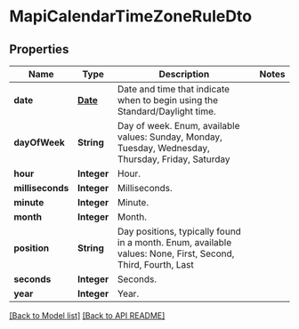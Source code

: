 
# MapiCalendarTimeZoneRuleDto
## Properties
Name | Type | Description | Notes
------------ | ------------- | ------------- | -------------
**date** | [**Date**](Date.md) | Date and time that indicate when to begin using the Standard/Daylight time.              | 
**dayOfWeek** | **String** | Day of week. Enum, available values: Sunday, Monday, Tuesday, Wednesday, Thursday, Friday, Saturday | 
**hour** | **Integer** | Hour.              | 
**milliseconds** | **Integer** | Milliseconds.              | 
**minute** | **Integer** | Minute.              | 
**month** | **Integer** | Month.              | 
**position** | **String** | Day positions, typically found in a month. Enum, available values: None, First, Second, Third, Fourth, Last | 
**seconds** | **Integer** | Seconds.              | 
**year** | **Integer** | Year.              | 




[[Back to Model list]](Models.md) [[Back to API README]](README.md)

